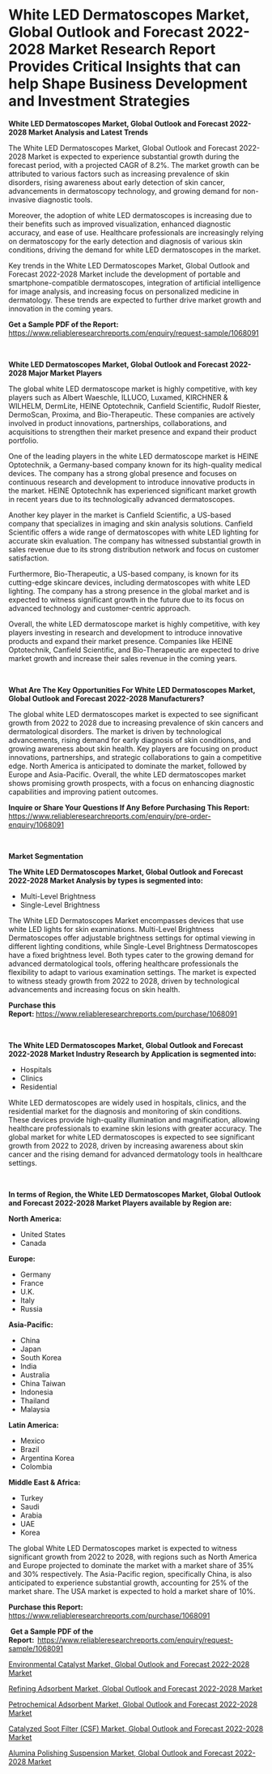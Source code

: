 <p><h1>White LED Dermatoscopes Market, Global Outlook and Forecast 2022-2028 Market Research Report Provides Critical Insights that can help Shape Business Development and Investment Strategies</h1></p><p><strong>White LED Dermatoscopes Market, Global Outlook and Forecast 2022-2028 Market Analysis and Latest Trends</strong></p>
<p><p>The White LED Dermatoscopes Market, Global Outlook and Forecast 2022-2028 Market is expected to experience substantial growth during the forecast period, with a projected CAGR of 8.2%. The market growth can be attributed to various factors such as increasing prevalence of skin disorders, rising awareness about early detection of skin cancer, advancements in dermatoscopy technology, and growing demand for non-invasive diagnostic tools.</p><p>Moreover, the adoption of white LED dermatoscopes is increasing due to their benefits such as improved visualization, enhanced diagnostic accuracy, and ease of use. Healthcare professionals are increasingly relying on dermatoscopy for the early detection and diagnosis of various skin conditions, driving the demand for white LED dermatoscopes in the market.</p><p>Key trends in the White LED Dermatoscopes Market, Global Outlook and Forecast 2022-2028 Market include the development of portable and smartphone-compatible dermatoscopes, integration of artificial intelligence for image analysis, and increasing focus on personalized medicine in dermatology. These trends are expected to further drive market growth and innovation in the coming years.</p></p>
<p><strong>Get a Sample PDF of the Report:&nbsp;</strong> <a href="https://www.reliableresearchreports.com/enquiry/request-sample/1068091">https://www.reliableresearchreports.com/enquiry/request-sample/1068091</a></p>
<p>&nbsp;</p>
<p><strong>White LED Dermatoscopes Market, Global Outlook and Forecast 2022-2028 Major Market Players</strong></p>
<p><p>The global white LED dermatoscope market is highly competitive, with key players such as Albert Waeschle, ILLUCO, Luxamed, KIRCHNER & WILHELM, DermLite, HEINE Optotechnik, Canfield Scientific, Rudolf Riester, DermoScan, Proxima, and Bio-Therapeutic. These companies are actively involved in product innovations, partnerships, collaborations, and acquisitions to strengthen their market presence and expand their product portfolio.</p><p>One of the leading players in the white LED dermatoscope market is HEINE Optotechnik, a Germany-based company known for its high-quality medical devices. The company has a strong global presence and focuses on continuous research and development to introduce innovative products in the market. HEINE Optotechnik has experienced significant market growth in recent years due to its technologically advanced dermatoscopes.</p><p>Another key player in the market is Canfield Scientific, a US-based company that specializes in imaging and skin analysis solutions. Canfield Scientific offers a wide range of dermatoscopes with white LED lighting for accurate skin evaluation. The company has witnessed substantial growth in sales revenue due to its strong distribution network and focus on customer satisfaction.</p><p>Furthermore, Bio-Therapeutic, a US-based company, is known for its cutting-edge skincare devices, including dermatoscopes with white LED lighting. The company has a strong presence in the global market and is expected to witness significant growth in the future due to its focus on advanced technology and customer-centric approach.</p><p>Overall, the white LED dermatoscope market is highly competitive, with key players investing in research and development to introduce innovative products and expand their market presence. Companies like HEINE Optotechnik, Canfield Scientific, and Bio-Therapeutic are expected to drive market growth and increase their sales revenue in the coming years.</p></p>
<p>&nbsp;</p>
<p><strong>What Are The Key Opportunities For White LED Dermatoscopes Market, Global Outlook and Forecast 2022-2028 Manufacturers?</strong></p>
<p><p>The global white LED dermatoscopes market is expected to see significant growth from 2022 to 2028 due to increasing prevalence of skin cancers and dermatological disorders. The market is driven by technological advancements, rising demand for early diagnosis of skin conditions, and growing awareness about skin health. Key players are focusing on product innovations, partnerships, and strategic collaborations to gain a competitive edge. North America is anticipated to dominate the market, followed by Europe and Asia-Pacific. Overall, the white LED dermatoscopes market shows promising growth prospects, with a focus on enhancing diagnostic capabilities and improving patient outcomes.</p></p>
<p><strong>Inquire or Share Your Questions If Any Before Purchasing This Report:</strong> <a href="https://www.reliableresearchreports.com/enquiry/pre-order-enquiry/1068091">https://www.reliableresearchreports.com/enquiry/pre-order-enquiry/1068091</a></p>
<p>&nbsp;</p>
<p><strong>Market Segmentation</strong></p>
<p><strong>The White LED Dermatoscopes Market, Global Outlook and Forecast 2022-2028 Market Analysis by types is segmented into:</strong></p>
<p><ul><li>Multi-Level Brightness</li><li>Single-Level Brightness</li></ul></p>
<p><p>The White LED Dermatoscopes Market encompasses devices that use white LED lights for skin examinations. Multi-Level Brightness Dermatoscopes offer adjustable brightness settings for optimal viewing in different lighting conditions, while Single-Level Brightness Dermatoscopes have a fixed brightness level. Both types cater to the growing demand for advanced dermatological tools, offering healthcare professionals the flexibility to adapt to various examination settings. The market is expected to witness steady growth from 2022 to 2028, driven by technological advancements and increasing focus on skin health.</p></p>
<p><strong>Purchase this Report:&nbsp;</strong><a href="https://www.reliableresearchreports.com/purchase/1068091">https://www.reliableresearchreports.com/purchase/1068091</a></p>
<p>&nbsp;</p>
<p><strong>The White LED Dermatoscopes Market, Global Outlook and Forecast 2022-2028 Market Industry Research by Application is segmented into:</strong></p>
<p><ul><li>Hospitals</li><li>Clinics</li><li>Residential</li></ul></p>
<p><p>White LED dermatoscopes are widely used in hospitals, clinics, and the residential market for the diagnosis and monitoring of skin conditions. These devices provide high-quality illumination and magnification, allowing healthcare professionals to examine skin lesions with greater accuracy. The global market for white LED dermatoscopes is expected to see significant growth from 2022 to 2028, driven by increasing awareness about skin cancer and the rising demand for advanced dermatology tools in healthcare settings.</p></p>
<p>&nbsp;</p>
<p><strong>In terms of Region, the White LED Dermatoscopes Market, Global Outlook and Forecast 2022-2028 Market Players available by Region are:</strong></p>
<p>
    <p> <strong> North America: </strong>
        <ul>
            <li>United States</li>
            <li>Canada</li>
        </ul>
        </p> 
    <p> <strong> Europe: </strong>
        <ul>
            <li>Germany</li>
            <li>France</li>
            <li>U.K.</li>
            <li>Italy</li>
            <li>Russia</li>
        </ul>
        </p> 
    <p> <strong> Asia-Pacific: </strong>
        <ul>
            <li>China</li>
            <li>Japan</li>
            <li>South Korea</li>
            <li>India</li>
            <li>Australia</li>
            <li>China Taiwan</li>
            <li>Indonesia</li>
            <li>Thailand</li>
            <li>Malaysia</li>
        </ul>
        </p> 
    <p> <strong> Latin America: </strong>
        <ul>
            <li>Mexico</li>
            <li>Brazil</li>
            <li>Argentina Korea</li>
            <li>Colombia</li>
        </ul>
        </p> 
    <p> <strong> Middle East & Africa: </strong>
        <ul>
            <li>Turkey</li>
            <li>Saudi</li>
            <li>Arabia</li>
            <li>UAE</li>
            <li>Korea</li>
        </ul>
    </p>
    </p>
<p><p>The global White LED Dermatoscopes market is expected to witness significant growth from 2022 to 2028, with regions such as North America and Europe projected to dominate the market with a market share of 35% and 30% respectively. The Asia-Pacific region, specifically China, is also anticipated to experience substantial growth, accounting for 25% of the market share. The USA market is expected to hold a market share of 10%.</p></p>
<p><strong>Purchase this Report: </strong><a href="https://www.reliableresearchreports.com/purchase/1068091">https://www.reliableresearchreports.com/purchase/1068091</a></p>
<p>&nbsp;<strong>Get a Sample PDF of the Report:&nbsp;&nbsp;</strong><a href="https://www.reliableresearchreports.com/enquiry/request-sample/1068091">https://www.reliableresearchreports.com/enquiry/request-sample/1068091</a></p>
<p><strong></strong></p>
<p><p><a href="https://github.com/gulaimolin/Market-Research-Report-List-3/blob/main/environmental-catalyst-market-global-outlook-and-forecast-2022-2028-market.md">Environmental Catalyst Market, Global Outlook and Forecast 2022-2028 Market</a></p><p><a href="https://github.com/RoccoManning/Market-Research-Report-List-3/blob/main/refining-adsorbent-market-global-outlook-and-forecast-2022-2028-market.md">Refining Adsorbent Market, Global Outlook and Forecast 2022-2028 Market</a></p><p><a href="https://github.com/edytherolanlouisejk1miz0wig/Market-Research-Report-List-1/blob/main/petrochemical-adsorbent-market-global-outlook-and-forecast-2022-2028-market.md">Petrochemical Adsorbent Market, Global Outlook and Forecast 2022-2028 Market</a></p><p><a href="https://github.com/peachesmcdowel1/Market-Research-Report-List-1/blob/main/catalyzed-soot-filter-csf-market-global-outlook-and-forecast-2022-2028-market.md">Catalyzed Soot Filter (CSF) Market, Global Outlook and Forecast 2022-2028 Market</a></p><p><a href="https://github.com/redneck06/Market-Research-Report-List-1/blob/main/alumina-polishing-suspension-market-global-outlook-and-forecast-2022-2028-market.md">Alumina Polishing Suspension Market, Global Outlook and Forecast 2022-2028 Market</a></p></p>